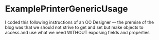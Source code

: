 # ExamplePrinterGenericUsage
I coded this following instructions of an OO Designer -- the premise of the blog was that we should not strive to get and set but make objects to access and use what we need WITHOUT exposing fields and properties
